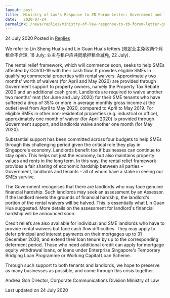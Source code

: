 ```yaml
---
layout: post
title:  Ministry of Law's Response to ZB Forum Letter: Government and landlords should both support tenants
date:   2020-07-24
permalink: /news/replies/ministry-of-law-response-to-zb-forum-letter-government-and-landlords-should-both-support-tenants
---
```


24 July 2020 Posted in [Replies](/news/replies)  

We refer to Lin Sheng Hua's and Lin Guan Hua's letters (规定业主免收两个月租金不合理, 18 July; 业主与租户应共同承担租金减免, 22 July).
 
The rental relief framework, which will commence soon, seeks to help SMEs affected by COVID-19 with their cash flow. It provides eligible SMEs in qualifying commercial properties with rental waivers. Approximately two months' worth of waivers (for April and May 2020) are provided through Government support to property owners, namely the Property Tax Rebate 2020 and an additional cash grant. Landlords are required to waive another two months' rent (for June and July 2020) for their SME tenants who have suffered a drop of 35% or more in average monthly gross income at the outlet level from April to May 2020, compared to April to May 2019. For eligible SMEs in other non-residential properties (e.g. industrial or office), approximately one month of waiver (for April 2020) is provided through Government support, and landlords waive another one month (for May 2020).

Substantial support has been committed across four budgets to help SMEs through this challenging period given the critical role they play in Singapore's economy. Landlords benefit too if businesses can continue to stay open. This helps not just the economy, but also maintains property values and rents in the long term. In this way, the rental relief framework provides a fair sharing of economic hardship between all parties – Government, landlords and tenants – all of whom have a stake in seeing our SMEs survive.

The Government recognises that there are landlords who may face genuine financial hardship. Such landlords may seek an assessment by an Assessor. If the landlord meets the grounds of financial hardship, the landlord's portion of the rental waivers will be halved. This is essentially what Lin Guan Hua suggested. More details on the assessment for landlord's financial hardship will be announced soon.

Credit reliefs are also available for individual and SME landlords who have to provide rental waivers but face cash flow difficulties. They may apply to defer principal and interest payments on their mortgages up to 31 December 2020, and extend their loan tenure by up to the corresponding deferment period. Those who need additional credit can apply for mortgage equity withdrawal loans, or loans under Enterprise Singapore's Temporary Bridging Loan Programme or Working Capital Loan Scheme.

Through such support to both tenants and landlords, we hope to preserve as many businesses as possible, and come through this crisis together.

Andrea Goh 
Director, Corporate Communications Division
Ministry of Law


<p class="right-side-updated">Last updated on 24 July 2020</p>
